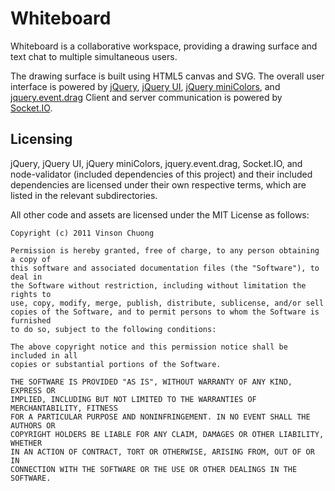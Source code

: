 # Whiteboard
Whiteboard is a collaborative workspace, providing a drawing surface and
text chat to multiple simultaneous users.

The drawing surface is built using HTML5 canvas and SVG. The overall user interface is powered by
[jQuery](http://jquery.com),
[jQuery UI](http://jqueryui.com),
[jQuery miniColors](http://abeautifulsite.net/blog/2011/02/jquery-minicolors-a-color-selector-for-input-controls/), and
[jquery.event.drag](http://threedubmedia.com/code/event/drag)
Client and server communication is powered by [Socket.IO](http://socket.io/).

## Licensing
jQuery, jQuery UI, jQuery miniColors, jquery.event.drag, Socket.IO, and node-validator
(included dependencies of this project) and their included dependencies are licensed
under their own respective terms, which are listed in the relevant subdirectories.

All other code and assets are licensed under the MIT License as follows:

    Copyright (c) 2011 Vinson Chuong

    Permission is hereby granted, free of charge, to any person obtaining a copy of
    this software and associated documentation files (the "Software"), to deal in
    the Software without restriction, including without limitation the rights to
    use, copy, modify, merge, publish, distribute, sublicense, and/or sell
    copies of the Software, and to permit persons to whom the Software is furnished
    to do so, subject to the following conditions:

    The above copyright notice and this permission notice shall be included in all
    copies or substantial portions of the Software.

    THE SOFTWARE IS PROVIDED "AS IS", WITHOUT WARRANTY OF ANY KIND, EXPRESS OR
    IMPLIED, INCLUDING BUT NOT LIMITED TO THE WARRANTIES OF MERCHANTABILITY, FITNESS
    FOR A PARTICULAR PURPOSE AND NONINFRINGEMENT. IN NO EVENT SHALL THE AUTHORS OR
    COPYRIGHT HOLDERS BE LIABLE FOR ANY CLAIM, DAMAGES OR OTHER LIABILITY, WHETHER
    IN AN ACTION OF CONTRACT, TORT OR OTHERWISE, ARISING FROM, OUT OF OR IN
    CONNECTION WITH THE SOFTWARE OR THE USE OR OTHER DEALINGS IN THE SOFTWARE.

